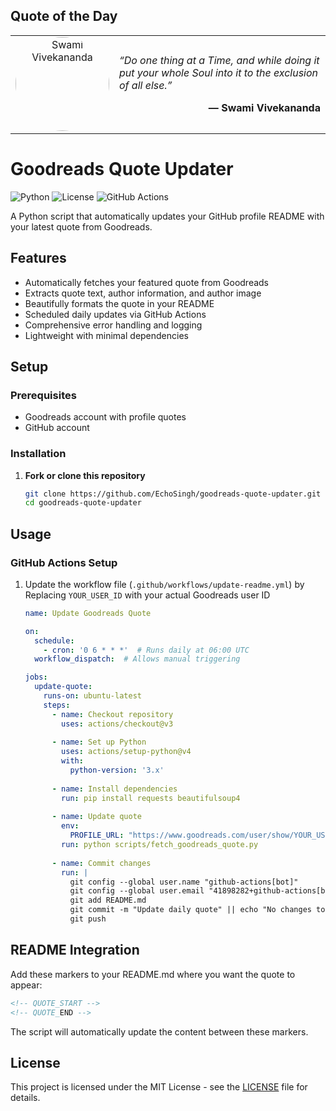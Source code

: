 ## Quote of the Day

<!-- QUOTE_START -->

<table><tr>
<td width="30%" align="center">
  <img src="https://i.gr-assets.com/images/S/compressed.photo.goodreads.com/authors/1301591370i/80592._UX200_CR0,27,200,200_.jpg" alt="Swami Vivekananda" width="150" style="border-radius:50%">
</td>
<td width="70%" valign="center">
  <p style="font-size: 16px; font-style: italic;">“Do one thing at a Time, and while doing it put your whole Soul into it to the exclusion of all else.”</p>
  <p align="right" style="font-weight: bold;">― Swami Vivekananda</p>
</td>
</tr></table>

<!-- QUOTE_END -->

# Goodreads Quote Updater

![Python](https://img.shields.io/badge/python-3.7+-blue.svg)
![License](https://img.shields.io/badge/license-MIT-green.svg)
![GitHub Actions](https://img.shields.io/badge/GitHub_Actions-2088FF?style=flat&logo=github-actions&logoColor=white)

A Python script that automatically updates your GitHub profile README with your latest quote from Goodreads.

## Features

- Automatically fetches your featured quote from Goodreads
- Extracts quote text, author information, and author image
- Beautifully formats the quote in your README
- Scheduled daily updates via GitHub Actions
- Comprehensive error handling and logging
- Lightweight with minimal dependencies

## Setup

### Prerequisites
- Goodreads account with profile quotes
- GitHub account

### Installation

1. **Fork or clone this repository**
   ```bash
   git clone https://github.com/EchoSingh/goodreads-quote-updater.git
   cd goodreads-quote-updater
   ```

## Usage

### GitHub Actions Setup

1. Update the workflow file (`.github/workflows/update-readme.yml`) by Replacing `YOUR_USER_ID` with your actual Goodreads user ID
   ```yaml
   name: Update Goodreads Quote
   
   on:
     schedule:
       - cron: '0 6 * * *'  # Runs daily at 06:00 UTC
     workflow_dispatch:  # Allows manual triggering
   
   jobs:
     update-quote:
       runs-on: ubuntu-latest
       steps:
         - name: Checkout repository
           uses: actions/checkout@v3
           
         - name: Set up Python
           uses: actions/setup-python@v4
           with:
             python-version: '3.x'
             
         - name: Install dependencies
           run: pip install requests beautifulsoup4
           
         - name: Update quote
           env:
             PROFILE_URL: "https://www.goodreads.com/user/show/YOUR_USER_ID"
           run: python scripts/fetch_goodreads_quote.py
           
         - name: Commit changes
           run: |
             git config --global user.name "github-actions[bot]"
             git config --global user.email "41898282+github-actions[bot]@users.noreply.github.com"
             git add README.md
             git commit -m "Update daily quote" || echo "No changes to commit"
             git push
   ```

## README Integration

Add these markers to your README.md where you want the quote to appear:
```markdown
<!-- QUOTE_START -->
<!-- QUOTE_END -->
```

The script will automatically update the content between these markers.

## License

This project is licensed under the MIT License - see the [LICENSE](LICENSE) file for details.
